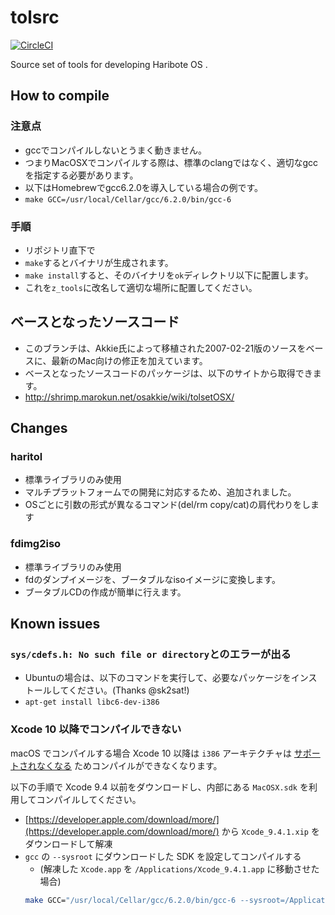 # tolsrc
[![CircleCI](https://circleci.com/gh/HariboteOS/tolsrc.svg?style=svg)](https://circleci.com/gh/HariboteOS/tolsrc)

Source set of tools for developing Haribote OS .

## How to compile

### 注意点

- gccでコンパイルしないとうまく動きません。
 - つまりMacOSXでコンパイルする際は、標準のclangではなく、適切なgccを指定する必要があります。
 - 以下はHomebrewでgcc6.2.0を導入している場合の例です。
 - `make GCC=/usr/local/Cellar/gcc/6.2.0/bin/gcc-6`

### 手順

- リポジトリ直下で
 - `make`するとバイナリが生成されます。
 - `make install`すると、そのバイナリを`ok`ディレクトリ以下に配置します。
  - これを`z_tools`に改名して適切な場所に配置してください。

## ベースとなったソースコード
- このブランチは、Akkie氏によって移植された2007-02-21版のソースをベースに、最新のMac向けの修正を加えています。
- ベースとなったソースコードのパッケージは、以下のサイトから取得できます。
 - http://shrimp.marokun.net/osakkie/wiki/tolsetOSX/

## Changes
### haritol
- 標準ライブラリのみ使用
- マルチプラットフォームでの開発に対応するため、追加されました。
- OSごとに引数の形式が異なるコマンド(del/rm copy/cat)の肩代わりをします

### fdimg2iso
- 標準ライブラリのみ使用
- fdのダンプイメージを、ブータブルなisoイメージに変換します。
 - ブータブルCDの作成が簡単に行えます。

## Known issues

### `sys/cdefs.h: No such file or directory`とのエラーが出る
- Ubuntuの場合は、以下のコマンドを実行して、必要なパッケージをインストールしてください。(Thanks @sk2sat!)
 - `apt-get install libc6-dev-i386`

### Xcode 10 以降でコンパイルできない

macOS でコンパイルする場合 Xcode 10 以降は `i386` アーキテクチャは [サポートされなくなる](https://developer.apple.com/documentation/xcode_release_notes/xcode_10_release_notes#3035631) ためコンパイルができなくなります。

以下の手順で Xcode 9.4 以前をダウンロードし、内部にある `MacOSX.sdk` を利用してコンパイルしてください。

- [https://developer.apple.com/download/more/](https://developer.apple.com/download/more/) から `Xcode_9.4.1.xip` をダウンロードして解凍
- `gcc` の `--sysroot` にダウンロードした SDK を設定してコンパイルする
  - (解凍した `Xcode.app` を `/Applications/Xcode_9.4.1.app` に移動させた場合)
  ```bash
  make GCC="/usr/local/Cellar/gcc/6.2.0/bin/gcc-6 --sysroot=/Applications/Xcode_9.4.1.app/Contents/Developer/Platforms/MacOSX.platform/Developer/SDKs/MacOSX10.13.sdk/"
  ```
